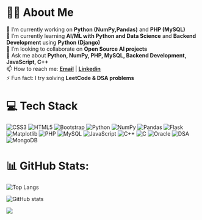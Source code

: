 # 👨‍💻 About Me

🔭 I’m currently working on **Python (NumPy,Pandas)** and **PHP (MySQL)**  
🌱 I’m currently learning **AI/ML with Python and Data Science** and **Backend Development** using **Python (Django)**  
👯 I’m looking to collaborate on **Open Source AI projects**  
💬 Ask me about **Python, NumPy, PHP, MySQL, Backend Development, JavaScript, C++**  
📫 How to reach me: [**Email**](bhavinhariyani380@gmail.com) | [**Linkedin**](https://www.linkedin.com/in/bhavin-hariyani-598263310/) <br>
⚡ Fun fact: I try solving **LeetCode & DSA problems**  

# 💻 Tech Stack
![CSS3](https://img.shields.io/badge/css3-%231572B6.svg?style=for-the-badge&logo=css3&logoColor=white) 
![HTML5](https://img.shields.io/badge/html5-%23E34F26.svg?style=for-the-badge&logo=html5&logoColor=white) 
![Bootstrap](https://img.shields.io/badge/bootstrap-%23563D7C.svg?style=for-the-badge&logo=bootstrap&logoColor=white) 
![Python](https://img.shields.io/badge/Python-3776AB?style=for-the-badge&logo=python&logoColor=white)
![NumPy](https://img.shields.io/badge/numpy-013243?style=for-the-badge&logo=numpy&logoColor=white)
![Pandas](https://img.shields.io/badge/Pandas-150458?style=for-the-badge&logo=pandas&logoColor=white)
![Flask](https://img.shields.io/badge/flask-000000?style=for-the-badge&logo=flask&logoColor=white)
![Matplotlib](https://img.shields.io/badge/matplotlib-11557c?style=for-the-badge&logo=matplotlib&logoColor=white)
![PHP](https://img.shields.io/badge/PHP-777BB4?style=for-the-badge&logo=php&logoColor=white)
![MySQL](https://img.shields.io/badge/MySQL-005C84?style=for-the-badge&logo=mysql&logoColor=white)
![JavaScript](https://img.shields.io/badge/JavaScript-323330?style=for-the-badge&logo=javascript&logoColor=F7DF1E)
![C++](https://img.shields.io/badge/C++-00599C?style=for-the-badge&logo=cplusplus&logoColor=white)
![C](https://img.shields.io/badge/C-00599C?style=for-the-badge&logo=c&logoColor=white)
![Oracle](https://img.shields.io/badge/Oracle-F80000?style=for-the-badge&logo=oracle&logoColor=white)
![DSA](https://img.shields.io/badge/DSA-2E3440?style=for-the-badge&logo=codeforces&logoColor=white)
![MongoDB](https://img.shields.io/badge/MongoDB-4EA94B?style=for-the-badge&logo=mongodb&logoColor=white)


# 📊 GitHub Stats:
![Top Langs](https://github-readme-stats.vercel.app/api/top-langs/?username=BHAVIN-Hariyani-001b&theme=dark&hide_border=false&layout=compact)

![GitHub stats](https://github-readme-stats.vercel.app/api?username=BHAVIN-Hariyani-001b&show_icons=true&theme=dark&hide_border=false&count_private=true)

![](https://github-readme-streak-stats.herokuapp.com/?user=BHAVIN-Hariyani-001b&theme=dark&hide_border=false)<br/>

<!--
**BHAVIN-Hariyani-001b/BHAVIN-Hariyani-001b** is a ✨ _special_ ✨ repository because its `README.md` (this file) appears on your GitHub profile.

Here are some ideas to get you started:

- 🔭 I’m currently working on ...
- 🌱 I’m currently learning ...
- 👯 I’m looking to collaborate on ...
- 🤔 I’m looking for help with ...
- 💬 Ask me about ...
- 📫 How to reach me: ...
- 😄 Pronouns: ...
- ⚡ Fun fact: ...
-->
